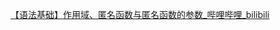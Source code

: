 [【语法基础】作用域、匿名函数与匿名函数的参数_哔哩哔哩_bilibili](https://www.bilibili.com/video/BV1rpWjevEip?spm_id_from=333.788.player.switch&vd_source=ccbe0c793ac5e34ebb735794692f049e&p=21)